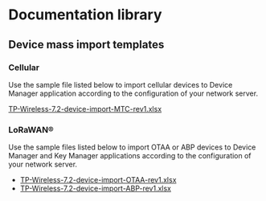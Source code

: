 # Documentation library

## Device mass import templates

### Cellular

Use the sample file listed below to import cellular devices to Device Manager application according to the
configuration of your network server.

[TP-Wireless-7.2-device-import-MTC-rev1.xlsx](_files/TP-Wireless-7.2-device-import-MTC-rev1.xlsx)

### LoRaWAN®

Use the sample files listed below to import OTAA or ABP devices to Device Manager 
and Key Manager applications according to the configuration of your network server.

- [TP-Wireless-7.2-device-import-OTAA-rev1.xlsx](_files/TP-Wireless-7.2-device-import-OTAA-rev1.xlsx)
- [TP-Wireless-7.2-device-import-ABP-rev1.xlsx](_files/TP-Wireless-7.2-device-import-ABP-rev1.xlsx)
